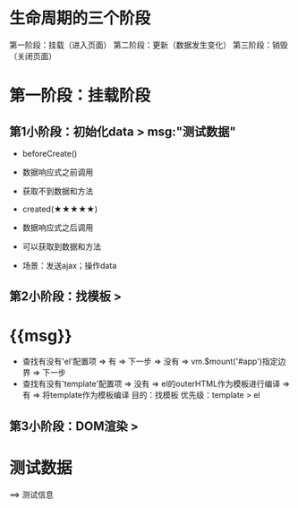 # 生命周期的三个阶段
第一阶段：挂载（进入页面）
第二阶段：更新（数据发生变化）
第三阶段：销毁（关闭页面）

# 第一阶段：挂载阶段
## 第1小阶段：初始化data  >  msg:"测试数据"
- beforeCreate()
- 数据响应式之前调用
- 获取不到数据和方法

- created(★★★★★)
- 数据响应式之后调用
- 可以获取到数据和方法
- 场景：发送ajax；操作data

## 第2小阶段：找模板      >  <h1>{{msg}}</h1>
- 查找有没有'el'配置项 => 有  => 下一步
                      => 没有 => vm.$mount('#app')指定边界 => 下一步
- 查找有没有'template'配置项 => 没有 => el的outerHTML作为模板进行编译
                             => 有 => 将template作为模板编译
目的：找模板
优先级：template > el

## 第3小阶段：DOM渲染     >  <h1>测试数据</h1> ==> 测试信息






